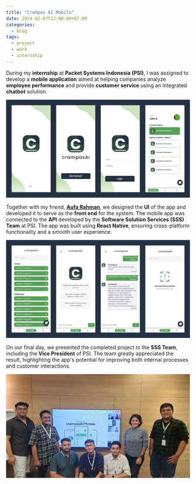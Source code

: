 ```yaml
---
title: "Crampas AI Mobile"
date: 2024-02-07T12:00:00+07:00
categories:
  - blog
tags:
  - project
  - work
  - internship
---
```


During my **internship** at **Packet Systems Indonesia (PSI)**, I was assigned to develop a **mobile application** aimed at helping companies analyze **employee performance** and provide **customer service** using an integrated **chatbot** solution.

![Crampas AI Mobile Highlight](/assets/images/Crampas1.png)

Together with my friend, [**Aufa Rahman**](https://aufarhmn.my.id), we designed the **UI** of the app and developed it to serve as the **front end** for the system. The mobile app was connected to the **API** developed by the **Software Solution Services (SSS) Team** at PSI. The app was built using **React Native**, ensuring cross-platform functionality and a smooth user experience.

![Crampas AI Mobile UI](/assets/images/Crampas2.png)

On our final day, we presented the completed project to the **SSS Team**, including the **Vice President** of PSI. The team greatly appreciated the result, highlighting the app's potential for improving both internal processes and customer interactions.

![Crampas AI Mobile UI](/assets/images/Crampas3.png)